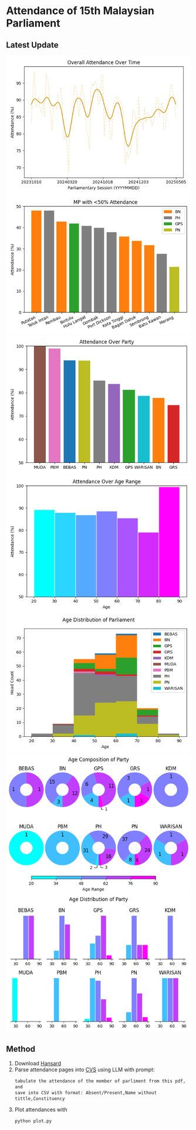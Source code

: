 # Attendance of 15th Malaysian Parliament

## Latest Update

![time](static/time.png)
![mp](static/mp.png)
![party](static/party.png)
![age](static/age.png)
![compose](static/age_parliament.png)
![compose](static/compose.png)
![distribute](static/distribute.png)

## Method

1. Download [Hansard](https://www.parlimen.gov.my/hansard-dewan-rakyat.html?uweb=dr&arkib=yes)
2. Parse attendance pages into [CVS](dataset) using LLM with prompt:
   ```text
   tabulate the attendance of the member of parliment from this pdf, and 
   save into CSV with format: Absent/Present,Name without tittle,Constituency
   ```
3. Plot attendances with 
   ```commandline
   python plot.py
   ```